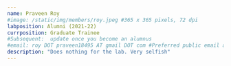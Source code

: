 ```yaml
---
name: Praveen Roy
#image: /static/img/members/roy.jpeg #365 x 365 pixels, 72 dpi
labposition: Alumni (2021-22)
currposition: Graduate Trainee 
#Subsequent:  update once you become an alumnus
#email: roy DOT praveen18495 AT gmail DOT com #Preferred public email address
description: "Does nothing for the lab. Very selfish"
---
```

